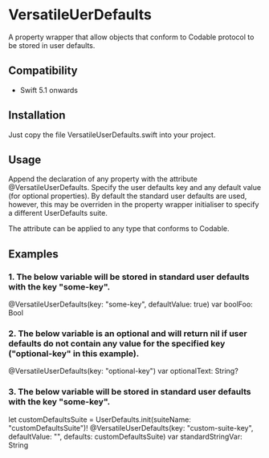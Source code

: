 # VersatileUerDefaults

A property wrapper that allow objects that conform to Codable protocol to be stored in user defaults.

## Compatibility
- Swift 5.1 onwards

## Installation

Just copy the file VersatileUserDefaults.swift into your project.

## Usage

Append the declaration of any property with the attribute @VersatileUserDefaults.
Specify the user defaults key and any default value (for optional properties).
By default the standard user defaults are used, however, this may be overriden in the property wrapper initialiser to specify a different UserDefaults suite.

The attribute can be applied to any type that conforms to Codable.

## Examples

### 1. The below variable will be stored in standard user defaults with the key "some-key".
@VersatileUserDefaults(key: "some-key", defaultValue: true) var boolFoo: Bool

### 2. The below variable is an optional and will return nil if user defaults do not contain any value for the specified key ("optional-key" in this example).
@VersatileUserDefaults(key: "optional-key") var optionalText: String?

### 3. The below variable will be stored in standard user defaults with the key "some-key".
let customDefaultsSuite = UserDefaults.init(suiteName: "customDefaultsSuite")!
@VersatileUserDefaults(key: "custom-suite-key", defaultValue: "", defaults: customDefaultsSuite) var standardStringVar: String